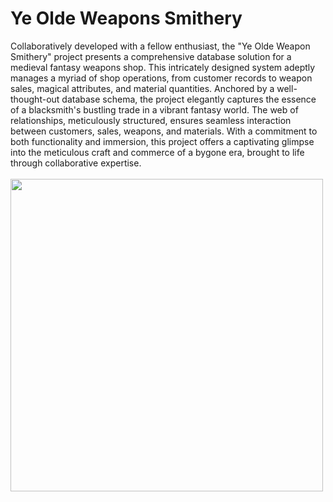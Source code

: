 # Ye Olde Weapons Smithery
<div>Collaboratively developed with a fellow enthusiast, the "Ye Olde Weapon Smithery" project presents a comprehensive database solution for a medieval fantasy weapons shop. This intricately designed system adeptly manages a myriad of shop operations, from customer records to weapon sales, magical attributes, and material quantities. Anchored by a well-thought-out database schema, the project elegantly captures the essence of a blacksmith's bustling trade in a vibrant fantasy world. The web of relationships, meticulously structured, ensures seamless interaction between customers, sales, weapons, and materials. With a commitment to both functionality and immersion, this project offers a captivating glimpse into the meticulous craft and commerce of a bygone era, brought to life through collaborative expertise.
</div>
<br>
<div><img src="https://medievalbritain.com/wp-content/uploads/2020/01/Gorleston_Blacksmiths_1303.jpg" height=500px /></div>
